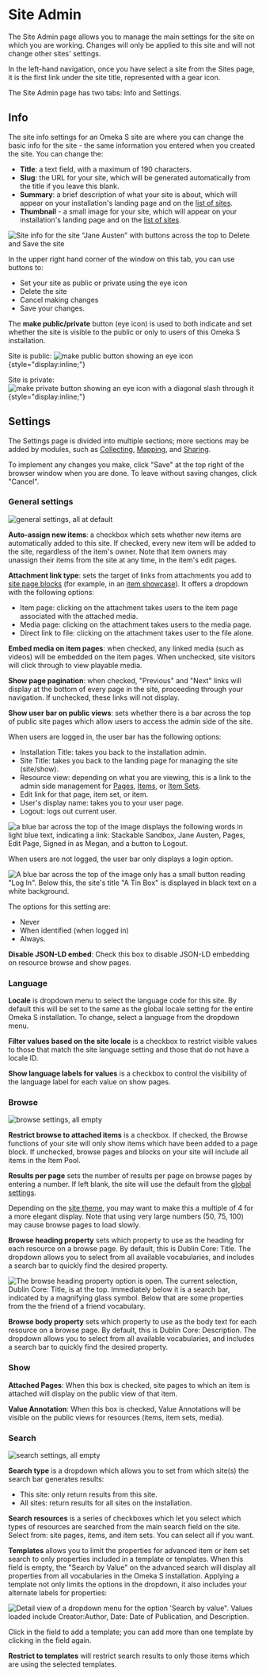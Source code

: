 # Site Admin

The Site Admin page allows you to manage the main settings for the site on which you are working. Changes will only be applied to this site and will not change other sites' settings. 

In the left-hand navigation, once you have select a site from the Sites page, it is the first link under the site title, represented with a gear icon. 

The Site Admin page has two tabs: Info and Settings.

## Info 
The site info settings for an Omeka S site are where you can change the basic info for the site - the same information you entered when you created the site. You can change the:

* **Title**: a text field, with a maximum of 190 characters. 
* **Slug**: the URL for your site, which will be generated automatically from the title if you leave this blank.
* **Summary**: a brief description of what your site is about, which will appear on your installation's landing page and on the [list of sites](../sites/site_pages.md#list-of-sites). 
* **Thumbnail** - a small image for your site, which will appear on your installation's landing page and on the [list of sites](../sites/site_pages.md#list-of-sites).

![Site info for the site “Jane Austen” with buttons across the top to Delete and Save the site](../sites/sitesfiles/sites_siteinfo.png)

In the upper right hand corner of the window on this tab, you can use buttons to:

- Set your site as public or private using the eye icon
- Delete the site
- Cancel making changes
- Save your changes.

The **make public/private** button (eye icon) is used to both indicate and set whether the site is visible to the public or only to users of this Omeka S installation. 

Site is public: ![make public button showing an eye icon](../content/contentfiles/item_public.png){style="display:inline;"}

Site is private: ![make private button showing an eye icon with a diagonal slash through it](../content/contentfiles/item_private.png){style="display:inline;"}

## Settings
The Settings page is divided into multiple sections; more sections may be added by modules, such as [Collecting](../modules/collecting.md), [Mapping](../modules/mapping.md), and [Sharing](../modules/sharing.md). 

To implement any changes you make, click "Save" at the top right of the browser window when you are done. To leave without saving changes, click "Cancel".

### General settings

![general settings, all at default](../sites/sitesfiles/sites_settingsgen.png)

**Auto-assign new items**: a checkbox which sets whether new items are automatically added to this site. If checked, every new item will be added to the site, regardless of the item's owner. Note that item owners may unassign their items from the site at any time, in the item's edit pages.

**Attachment link type**: sets the target of links from attachments you add to [site page blocks](../sites/site_pages.md#page-blocks) (for example, in an [item showcase](../sites/site_pages.md#item-showcase)). It offers a dropdown with the following options:

- Item page: clicking on the attachment takes users to the item page associated with the attached media.
- Media page: clicking on the attachment takes users to the media page.
- Direct link to file: clicking on the attachment takes user to the file alone. 

**Embed media on item pages**: when checked, any linked media (such as videos) will be embedded on the item pages. When unchecked, site visitors will click through to view playable media.

**Show page pagination**: when checked, "Previous" and "Next" links will display at the bottom of every page in the site, proceeding through your navigation. If unchecked, these links will not display.

**Show user bar on public views**: sets whether there is a bar across the top of public site pages which allow users to access the admin side of the site. 

When users are logged in, the user bar has the following options:

- Installation Title: takes you back to the installation admin.
- Site Title: takes you back to the landing page for managing the site (site/show).
- Resource view: depending on what you are viewing, this is a link to the admin side management for [Pages](../sites/site_pages.md), [Items](../content/items.md), or [Item Sets](../content/item-sets.md).
- Edit link for that page, item set, or item. 
- User's display name: takes you to your user page.
- Logout: logs out current user.

![a blue bar across the top of the image displays the following words in light blue text, indicating a link: Stackable Sandbox, Jane Austen, Pages, Edit Page, Signed in as Megan, and a button to Logout.](../sites/sitesfiles/sites_userbarin.png)

When users are not logged, the user bar only displays a login option.

![A blue bar across the top of the image only has a small button reading "Log In". Below this, the site's title "A Tin Box" is displayed in black text on a white background.](../sites/sitesfiles/sites_userbarout.png)

The options for this setting are:

- Never
- When identified (when logged in) 
- Always.

**Disable JSON-LD embed**: Check this box to disable JSON-LD embedding on resource browse and show pages.

### Language

**Locale** is dropdown menu to select the language code for this site. By default this will be set to the same as the global locale setting for the entire Omeka S installation. To change, select a language from the dropdown menu.

**Filter values based on the site locale** is a checkbox to restrict visible values to those that match the site language setting and those that do not have a locale ID.

**Show language labels for values** is a checkbox to control the visibility of the language label for each value on show pages.

### Browse

![browse settings, all empty](../sites/sitesfiles/sites_settingsbrowse.png)

**Restrict browse to attached items** is a checkbox. If checked, the Browse functions of your site will only show items which have been added to a page block. If unchecked, browse pages and blocks on your site will include all items in the Item Pool.

**Results per page** sets the number of results per page on browse pages by entering a number. If left blank, the site will use the default from the [global settings](../admin/settings.md).

Depending on the [site theme](../sites/site_theme.md), you may want to make this a multiple of 4 for a more elegant display. Note that using very large numbers (50, 75, 100) may cause browse pages to load slowly.

**Browse heading property** sets which property to use as the heading for each resource on a browse page. By default, this is Dublin Core: Title. The dropdown allows you to select from all available vocabularies, and includes a search bar to quickly find the desired property.

![The browse heading property option is open. The current selection, Dublin Core: Title, is at the top. Immediately below it is a search bar, indicated by a magnifying glass symbol. Below that are some properties from the the friend of a friend vocabulary.](../sites/sitesfiles/sites_setbrowseprop.png)

**Browse body property** sets which property to use as the body text for each resource on a browse page. By default, this is Dublin Core: Description. The dropdown allows you to select from all available vocabularies, and includes a search bar to quickly find the desired property.

### Show 

**Attached Pages**: When this box is checked, site pages to which an item is attached will display on the public view of that item.

**Value Annotation**: When this box is checked, Value Annotations will be visible on the public views for resources (items, item sets, media).

### Search 

![search settings, all empty](../sites/sitesfiles/sites_settingssearch.png)

**Search type** is a dropdown which allows you to set from which site(s) the search bar generates results: 

- This site: only return results from this site.
- All sites: return results for all sites on the installation. 

**Search resources** is a series of checkboxes which let you select which types of resources are searched from the main search field on the site. Select from: site pages, items, and item sets. You can select all if you want.

**Templates** allows you to limit the properties for advanced item or item set search to only properties included in a template or templates. When this field is empty, the "Search by Value" on the advanced search will display all properties from all vocabularies in the Omeka S installation. Applying a template not only limits the options in the dropdown, it also includes your alternate labels for properties: 

![Detail view of a dropdown menu for the option 'Search by value". Values loaded include Creator:Author, Date: Date of Publication, and Description.](../sites/sitesfiles/sites_settingtemp.png)

Click in the field to add a template; you can add more than one template by clicking in the field again.

**Restrict to templates** will restrict search results to only those items which are using the selected templates. 
